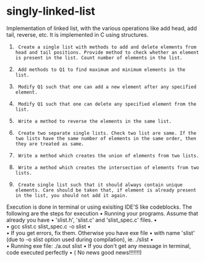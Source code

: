 # singly-linked-list
Implementation of linked list, with the various operations like add head, add tail, reverse, etc.
It is implemented in C using structures.
1.      Create a single list with methods to add and delete elements from head and tail positions. Provide method to check whether an element is present in the list. Count number of elements in the list.
2.      Add methods to Q1 to find maximum and minimum elements in the list.
3.      Modify Q1 such that one can add a new element after any specified element.
4.      Modify Q1 such that one can delete any specified element from the list.
5.      Write a method to reverse the elements in the same list.
6.      Create two separate single lists. Check two list are same. If the two lists have the same number of elements in the same order, then they are treated as same.
7.      Write a method which creates the union of elements from two lists.
8.      Write a method which creates the intersection of elements from two lists.
9.      Create single list such that it should always contain unique elements. Care should be taken that, if element is already present in the list, you should not add it again.
Execution is done in terminal or using exisiting IDE'S like codeblocks. The following are the steps for execution
•	Running your programs. Assume that already you have
•	'slist.h', 'slist.c' and 'slist_spec.c' files.
•	
•	gcc slist.c slist_spec.c -o slist
•	
•	If you get errors, fix them. Otherwise you have exe file
•	with name 'slist' (due to -o slist option used during compilation), ie. ./slist
•	
•	Running exe file: ./a.out slist
•	If you don't get any message in terminal, code executed perfectly
•	( No news good news!!!!!!!)
